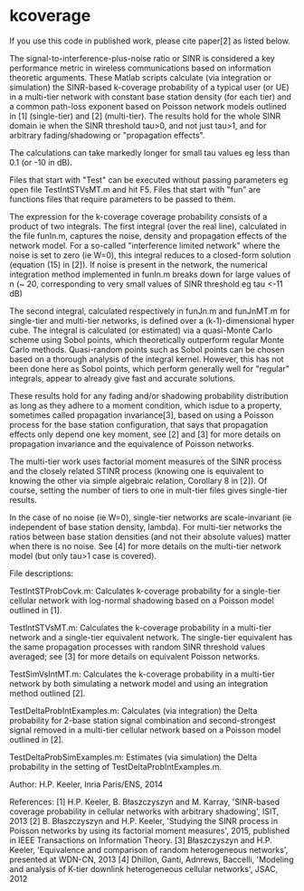 # kcoverage

If you use this code in published work, please cite paper[2] as listed below.

The signal-to-interference-plus-noise ratio or SINR is considered a key performance metric in wireless communications based on information theoretic arguments. These Matlab scripts calculate (via integration or simulation) the SINR-based k-coverage probability of a typical user (or UE) in a multi-tier network with constant base station density (for each tier) and a common path-loss exponent based on Poisson network models outlined in [1] (single-tier) and [2] (multi-tier). The results hold for the whole SINR domain ie when the SINR threshold tau>0, and not just tau>1, and for arbitrary fading/shadowing or "propagation effects".

The calculations can take markedly longer for small tau values eg less than 0.1 (or -10 in dB).

Files that start with "Test" can be executed without passing parameters eg open file TestIntSTVsMT.m and hit F5. Files that start with "fun" are functions files that require parameters to be passed to them. 

The expression for the k-coverage coverage probability consists of a product of two integrals. The first integral (over the real line), calculated in the file funIn.m, captures the noise, density and propagation effects of the network model. For a so-called "interference limited network" where the noise is set to zero (ie W=0), this integral reduces to a closed-form solution (equation (15) in [2]). If noise is present in the network, the numerical integration method implemented in funIn.m breaks down for large values of n (~ 20, corresponding to very small values of SINR threshold eg tau <-11 dB)

The second integral, calculated respectively in funJn.m and funJnMT.m for single-tier and multi-tier networks, is defined over a (k-1)-dimensional hyper cube. The integral is calculated (or estimated) via a quasi-Monte Carlo scheme using Sobol points, which theoretically outperform regular Monte Carlo methods. Quasi-random points such as Sobol points can be chosen based on a thorough analysis of the integral kernel. However, this has not been done here as Sobol points, which perform generally well for "regular" integrals, appear to already give fast and accurate solutions.

These results hold for any fading and/or shadowing probability distribution as long as they adhere to a moment condition, which isdue to a property, sometimes called propagation invariance[3], based on using a Poisson process for the base station configuration, that says that propagation effects only depend one key moment, see [2] and [3] for more details on propagation invariance and the equivalence of Poisson networks.

The multi-tier work uses factorial moment measures of the SINR process and the closely related STINR process (knowing one is equivalent to knowing the other via simple algebraic relation, Corollary 8 in [2]). Of course, setting the number of tiers to one in mult-tier files gives single-tier results.

In the case of no noise (ie W=0), single-tier networks are scale-invariant (ie independent of base station density, lambda). For multi-tier networks the ratios between base station densities (and not their absolute values) matter when there is no noise. See [4] for more details on the multi-tier network model (but only tau>1 case is covered).

File descriptions:

TestIntSTProbCovk.m: Calculates k-coverage probability for a single-tier cellular network with log-normal shadowing based on a Poisson model outlined in [1].

TestIntSTVsMT.m: Calculates the k-coverage probability in a multi-tier network and a single-tier equivalent network. The single-tier equivalent has the same propagation processes with random SINR threshold values averaged; see [3] for more details on equivalent Poisson networks.

TestSimVsIntMT.m: Calculates the k-coverage probability in a multi-tier network by both simulating a network model and using an integration method outlined [2].

TestDeltaProbIntExamples.m: Calculates (via integration) the Delta probability for 2-base station signal combination and second-strongest signal removed in a multi-tier cellular network based on a Poisson model outlined in [2].

TestDeltaProbSimExamples.m: Estimates (via simulation) the Delta probability in the setting of TestDeltaProbIntExamples.m.

Author: H.P. Keeler, Inria Paris/ENS, 2014

References: 
[1] H.P. Keeler, B. Błaszczyszyn and M. Karray, 
'SINR-based coverage probability in cellular networks with arbitrary shadowing', ISIT, 2013 
[2] B. Błaszczyszyn and H.P. Keeler, 'Studying the SINR process in Poisson networks by using its factorial moment measures', 2015, published in IEEE Transactions on Information Theory. 
[3] Błaszczyszyn and H.P. Keeler, 'Equivalence and comparison of random heterogeneous networks', presented at WDN-CN, 2013 
[4] Dhillon, Ganti, Adnrews, Baccelli, 'Modeling and analysis of K-tier downlink heterogeneous cellular networks', JSAC, 2012
